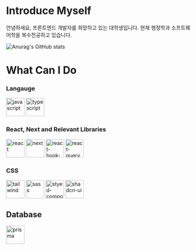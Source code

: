 # Introduce Myself
안녕하세요, 프론트엔드 개발자를 희망하고 있는 대학생입니다.
현재 행정학과 소프트웨어학을 복수전공하고 있습니다.

![Anurag's GitHub stats](https://github-readme-stats.vercel.app/api?username=JaeHyunLee123&show_icons=true&theme=radical)

# What Can I Do
### Langauge
<img alt="javascript" src="https://github.com/JaeHyunLee123/JaeHyunLee123/assets/104538469/ab127aa2-1f70-41f2-9e4b-9ca2baa608c0" width="50" height="50">
<img alt="typescript" src="https://github.com/JaeHyunLee123/JaeHyunLee123/assets/104538469/379f8462-2e9a-4955-9fda-0c7be714b42b" width="50" height="50">

### React, Next and Relevant Libraries
<img alt="react" src="https://github.com/JaeHyunLee123/JaeHyunLee123/assets/104538469/db291ccb-0431-4901-b4f9-6948a01cedbe" width="50" height="50">
<img alt="next" src="https://github.com/JaeHyunLee123/JaeHyunLee123/assets/104538469/ac7a743d-5a4e-43e1-8acf-00e98d0c8af3" width="50" height="50">
<img alt="react-hook-form" src="https://github.com/JaeHyunLee123/JaeHyunLee123/assets/104538469/41dc2d94-5403-4479-8831-a55c9b6dc196" width="50" height="50">
<img alt="react-query" src="https://github.com/JaeHyunLee123/JaeHyunLee123/assets/104538469/115ae3bf-ba9a-4dbe-b0b3-196d92edace0" width="50" height="50">

### CSS
<img alt="tailwind" src="https://github.com/JaeHyunLee123/JaeHyunLee123/assets/104538469/9ab5b878-1d5e-402d-bab1-ba3ad493a552" width="50" height="50">
<img alt="sass" src="https://github.com/JaeHyunLee123/JaeHyunLee123/assets/104538469/115ae3bf-ba9a-4dbe-b0b3-196d92edace0" width="50" height="50">
<img alt="styed-component" src="https://github.com/JaeHyunLee123/JaeHyunLee123/assets/104538469/ef6d2653-0814-464d-9c45-dd7fe9ecc348" width="50" height="50">
<img alt="shadcn-ui" src="https://github.com/JaeHyunLee123/JaeHyunLee123/assets/104538469/227d40ed-f509-46b6-a8c8-7c44ec086864" width="50" height="50">

## Database
<img alt="prisma" src="https://github.com/JaeHyunLee123/JaeHyunLee123/assets/104538469/49b1240c-89b6-465f-bdeb-8e0b84b65c13&style=for-the-badge" width="50" height="50">

<!--
**JaeHyunLee123/JaeHyunLee123** is a ✨ _special_ ✨ repository because its `README.md` (this file) appears on your GitHub profile.

Here are some ideas to get you started:

- 🔭 I’m currently working on ...
- 🌱 I’m currently learning ...
- 👯 I’m looking to collaborate on ...
- 🤔 I’m looking for help with ...
- 💬 Ask me about ...
- 📫 How to reach me: ...
- 😄 Pronouns: ...
- ⚡ Fun fact: ...
-->
